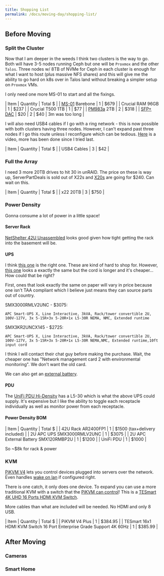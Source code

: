 ```yaml
---
title: Shopping List
permalink: /docs/moving-day/shopping-list/
---
```


## Before Moving

### Split the Cluster

Now that I am deeper in the weeds I think two clusters is the way to go. Both will have 3-5 nodes running Ceph but one will be `Proxmox` and the other `Talos`. Three nodes w/ 8TB of NVMe for Ceph in each cluster is enough for what I want to host (plus massive NFS shares) and this will give me the ability to go hard on k8s over in Talos land without breaking a simpler setup on `Proxmox` VMs.

I only need one more MS-01 to start and all the fixings.

| Item | Quantity | Total $ |
| [MS-01](https://store.minisforum.com/products/minisforum-ms-01) Barebone | 1 | $679 |
| Crucial RAM 96GB | 1 | $237 |
| Crucial T500 1TB | 1 | $77 |
| [PM983a](https://www.ebay.com/itm/284524529831) 2TB | 2 | $318 | 
| [SFP+ DAC](https://store.ui.com/us/en/collections/unifi-accessory-tech-cable-sfp/products/10gbps-direct-attach-cable?variant=uacc-dac-sfp10-3m&category=ce60c14e-dd22-47a9-b051-37e1a48b8d4f) | $20 | 2 | $40 | 3m was too long |

I will also need USB4 cables if I go with a ring network - this is now possible with both clusters having three nodes. However, I can't expand past three nodes if I go this route unless I reconfigure which can be tedious. [Here](https://www.youtube.com/watch?v=Tb3KH2RbsTE&list=PLJ96mRkYRhLBPdOOaojAhuwOka5gdn-l-) is a video, more has been done since I tried last.

| Item | Quantity | Total $ |
| USB4 Cables | 3 | $42 | 

### Full the Array

I need 3 more 20TB drives to hit 30 in unRAID. The price on these is way up, ServerPartDeals is sold out of X22s and [X20s](https://serverpartdeals.com/products/seagate-exos-x20-st20000nm007d-20tb-7-2k-rpm-sata-6gb-s-3-5-recertified-hard-drive) are going for $240. Can wait on this.

| Item | Quantity | Total $ |
| x22 20TB | 3 | $750 | 

### Power Density

Gonna consume a lot of power in a little space! 

#### Server Rack

[NetShelter 42U Unassembled](https://www.apc.com/us/en/product/AR2400FP1/netshelter-sv-42u-600mm-wide-x-1060mm-deep-enclosure-with-sides-black-single-rack-unassembled/?range=62589-netshelter-sv-enclosures&parent-subcategory-id=88954&selectedNodeId=27590146204) looks good given how tight getting the rack into the basement will be.

#### UPS

I think [this one](https://www.apc.com/us/en/product/SMX3000RMLV2UNC/apc-smartups-x-line-interactive-3kva-rack-tower-convertible-2u-100v127v-3x-515r+3x-520r+1x-l530r-nema-nmc-extended-runtime/) is the right one. These are kind of hard to shop for. However, [this one](https://www.apc.com/us/en/product/SMX3KR2UNCX145/apc-smartups-x-line-interactive-3kva-rack-tower-convertible-2u-100v127v-3x-515r+3x-520r+1x-l530r-nemanmc-extended-runtime10ft-input-cord/?range=61915-smartups&parent-subcategory-id=88976&selectedNodeId=23679172486) looks a exactly the same but the cord is longer and it's cheaper... How could that be right?

First, ones that look exactly the same on paper will vary in price because one isn't TAA compliant which I believe just means they can source parts out of country. 

SMX3000RMLV2UNC - $3075:
```
APC Smart-UPS X, Line Interactive, 3kVA, Rack/tower convertible 2U, 100V-127V, 3x 5-15R+3x 5-20R+1x L5-30R NEMA, NMC, Extended runtime
```

SMX3KR2UNCX145 - $2725:
```
APC Smart-UPS X, Line Interactive, 3kVA, Rack/tower convertible 2U, 100V-127V, 3x 5-15R+3x 5-20R+1x L5-30R NEMA,NMC, Extended runtime,10ft input cord
```

I think I will contact their chat guy before making the purchase. Wait, the cheaper one has "Network management card 2 with environmental monitoring". We don't want the old card.

We can also get an [external battery](https://www.apc.com/us/en/product/SMX120RMBP2U/apc-smartups-x-external-battery-pack-rack-tower-2u-120vdc-w-rail-kit/).

#### PDU

The [UniFi PDU Hi-Density](https://store.ui.com/us/en/category/all-power-tech/collections/power-tech/products/usp-pdu-hd?variant=usp-pdu-hd) has a L5-30 which is what the above UPS could supply. It's expensive but I like the ability to toggle each receptacle individually as well as monitor power from each receptacle. 

#### Power Density BOM

| Item | Quantity | Total $ |
| 42U Rack AR2400FP1 | 1 | $1500 (tax+delivery included) | 
| 2U APC UPS SMX3000RMLV2UNC | 1 | $3075 |
| 2U APC External Battery SMX120RMBP2U | 1 | $1200 |
| UniFi PDU | 1 | $1000 |

So ~$8k for rack & power

### KVM

[PiKVM V4](https://www.pishop.us/product/pikvm-v4-plus/) lets you control devices plugged into servers over the network. Even handles [wake on lan](https://docs.pikvm.org/wol/) if configured right. 

There is one catch, it only does one device. To expand you can use a more traditional KVM with a switch that the [PiKVM can control](https://docs.pikvm.org/tesmart/#:~:text=TESMART%20managed%20multiport%20KVM%20switch%C2%B6)! This is a [TESmart 4K UHD 16 Ports HDMI KVM Switch](https://www.amazon.com/dp/B07YJMXM8J?th=1).

More cables than what are included will be needed. No HDMI and only 8 USB. 

| Item | Quantity | Total $ |
| PiKVM V4 Plus | 1 | $384.95 | 
| TESmart 16x1 HDMI KVM Switch 16 Port Enterprise Grade Support 4K 60Hz | 1 | $385.99 |

## After Moving

### Cameras

### Smart Home